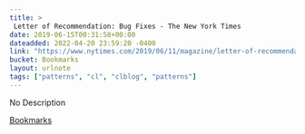 ```yaml
---
title: > 
 Letter of Recommendation: Bug Fixes - The New York Times
date: 2019-06-15T00:31:58+00:00
dateadded: 2022-04-20 23:59:20 -0400
link: "https://www.nytimes.com/2019/06/11/magazine/letter-of-recommendation-bug-fixes-git.html"
bucket: Bookmarks
layout: urlnote
tags: ["patterns", "cl", "clblog", "patterns"]
--- 
```

No Description
 <!-- end excerpt --> 
<div class='bucket'><a class='internal-link' href='/buckets/bookmarks'>Bookmarks</a></div> 

